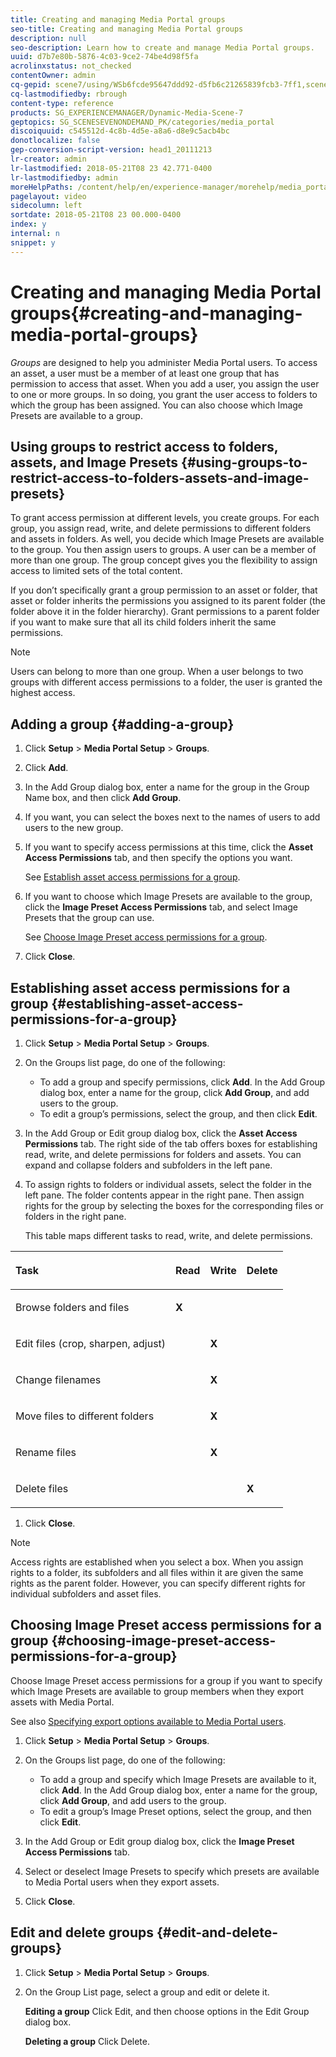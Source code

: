 ```yaml
---
title: Creating and managing Media Portal groups
seo-title: Creating and managing Media Portal groups
description: null
seo-description: Learn how to create and manage Media Portal groups.
uuid: d7b7e80b-5876-4c03-9ce2-74be4d98f5fa
acrolinxstatus: not_checked
contentOwner: admin
cq-gepid: scene7/using/WSb6fcde95647ddd92-d5fb6c21265839fcb3-7ff1,scene7/using/WSb6fcde95647ddd92-d5fb6c21265839fcb3-7ff0,scene7/using/WSb6fcde95647ddd92-d5fb6c21265839fcb3-7fef,scene7/using/WSb6fcde95647ddd92-d5fb6c21265839fcb3-7fee,scene7/using/WSef8d5860223939e2-557af6f112e791b6a73-8000,scene7/using/WSb6fcde95647ddd92-d5fb6c21265839fcb3-7fed
cq-lastmodifiedby: rbrough
content-type: reference
products: SG_EXPERIENCEMANAGER/Dynamic-Media-Scene-7
geptopics: SG_SCENESEVENONDEMAND_PK/categories/media_portal
discoiquuid: c545512d-4c8b-4d5e-a8a6-d8e9c5acb4bc
donotlocalize: false
gep-conversion-script-version: head1_20111213
lr-creator: admin
lr-lastmodified: 2018-05-21T08 23 42.771-0400
lr-lastmodifiedby: admin
moreHelpPaths: /content/help/en/experience-manager/morehelp/media_portal;/content/help/en/experience-manager/morehelp/media_portal
pagelayout: video
sidecolumn: left
sortdate: 2018-05-21T08 23 00.000-0400
index: y
internal: n
snippet: y
---
```


# Creating and managing Media Portal groups{#creating-and-managing-media-portal-groups}

*Groups* are designed to help you administer Media Portal users. To access an asset, a user must be a member of at least one group that has permission to access that asset. When you add a user, you assign the user to one or more groups. In so doing, you grant the user access to folders to which the group has been assigned. You can also choose which Image Presets are available to a group.

## Using groups to restrict access to folders, assets, and Image Presets {#using-groups-to-restrict-access-to-folders-assets-and-image-presets}

To grant access permission at different levels, you create groups. For each group, you assign read, write, and delete permissions to different folders and assets in folders. As well, you decide which Image Presets are available to the group. You then assign users to groups. A user can be a member of more than one group. The group concept gives you the flexibility to assign access to limited sets of the total content.

If you don’t specifically grant a group permission to an asset or folder, that asset or folder inherits the permissions you assigned to its parent folder (the folder above it in the folder hierarchy). Grant permissions to a parent folder if you want to make sure that all its child folders inherit the same permissions.

>[!NOTE]
>
>Users can belong to more than one group. When a user belongs to two groups with different access permissions to a folder, the user is granted the highest access.

## Adding a group {#adding-a-group}

1. Click **Setup** &gt; **Media Portal Setup** &gt; **Groups**.
1. Click **Add**. 
1. In the Add Group dialog box, enter a name for the group in the Group Name box, and then click **Add Group**.
1. If you want, you can select the boxes next to the names of users to add users to the new group.
1. If you want to specify access permissions at this time, click the **Asset Access Permissions** tab, and then specify the options you want.

   See [Establish asset access permissions for a group](creating-media-portal-groups.md#establishing_asset_access_permissions_for_a_group).

1. If you want to choose which Image Presets are available to the group, click the **Image Preset Access Permissions** tab, and select Image Presets that the group can use.

   See [Choose Image Preset access permissions for a group](creating-media-portal-groups.md#choosing_image_preset_access_permissions_for_a_group).

1. Click **Close**.

## Establishing asset access permissions for a group {#establishing-asset-access-permissions-for-a-group}

1. Click **Setup** &gt; **Media Portal Setup** &gt; **Groups**.
1. On the Groups list page, do one of the following:

    * To add a group and specify permissions, click **Add**. In the Add Group dialog box, enter a name for the group, click **Add Group**, and add users to the group.
    * To edit a group’s permissions, select the group, and then click **Edit**.

1. In the Add Group or Edit group dialog box, click the **Asset Access Permissions** tab. The right side of the tab offers boxes for establishing read, write, and delete permissions for folders and assets. You can expand and collapse folders and subfolders in the left pane.
1. To assign rights to folders or individual assets, select the folder in the left pane. The folder contents appear in the right pane. Then assign rights for the group by selecting the boxes for the corresponding files or folders in the right pane.

   This table maps different tasks to read, write, and delete permissions.

<table cellpadding="4" cellspacing="0"> 
 <thead align="left"> 
  <tr> 
   <th class="cellrowborder" id="d19e9191" valign="top" width="NaN%"><p>Task</p></th> 
   <th class="cellrowborder" id="d19e9194" valign="top" width="NaN%"><p>Read</p></th> 
   <th class="cellrowborder" id="d19e9197" valign="top" width="NaN%"><p>Write</p></th> 
   <th class="cellrowborder" id="d19e9200" valign="top" width="NaN%"><p>Delete</p></th> 
  </tr> 
 </thead> 
 <tbody> 
  <tr> 
   <td class="cellrowborder" headers="d19e9191 " valign="top" width="NaN%"><p>Browse folders and files</p></td> 
   <td class="cellrowborder" headers="d19e9194 " valign="top" width="NaN%"><p><strong>X</strong></p></td> 
   <td class="cellrowborder" headers="d19e9197 " valign="top" width="NaN%"><p></p></td> 
   <td class="cellrowborder" headers="d19e9200 " valign="top" width="NaN%"><p></p></td> 
  </tr> 
  <tr> 
   <td class="cellrowborder" headers="d19e9191 " valign="top" width="NaN%"><p>Edit files (crop, sharpen, adjust)</p></td> 
   <td class="cellrowborder" headers="d19e9194 " valign="top" width="NaN%"><p></p></td> 
   <td class="cellrowborder" headers="d19e9197 " valign="top" width="NaN%"><p><strong>X</strong></p></td> 
   <td class="cellrowborder" headers="d19e9200 " valign="top" width="NaN%"><p></p></td> 
  </tr> 
  <tr> 
   <td class="cellrowborder" headers="d19e9191 " valign="top" width="NaN%"><p>Change filenames</p></td> 
   <td class="cellrowborder" headers="d19e9194 " valign="top" width="NaN%"><p></p></td> 
   <td class="cellrowborder" headers="d19e9197 " valign="top" width="NaN%"><p><strong>X</strong></p></td> 
   <td class="cellrowborder" headers="d19e9200 " valign="top" width="NaN%"><p></p></td> 
  </tr> 
  <tr> 
   <td class="cellrowborder" headers="d19e9191 " valign="top" width="NaN%"><p>Move files to different folders</p></td> 
   <td class="cellrowborder" headers="d19e9194 " valign="top" width="NaN%"><p></p></td> 
   <td class="cellrowborder" headers="d19e9197 " valign="top" width="NaN%"><p><strong>X</strong></p></td> 
   <td class="cellrowborder" headers="d19e9200 " valign="top" width="NaN%"><p></p></td> 
  </tr> 
  <tr> 
   <td class="cellrowborder" headers="d19e9191 " valign="top" width="NaN%"><p>Rename files</p></td> 
   <td class="cellrowborder" headers="d19e9194 " valign="top" width="NaN%"><p></p></td> 
   <td class="cellrowborder" headers="d19e9197 " valign="top" width="NaN%"><p><strong>X</strong></p></td> 
   <td class="cellrowborder" headers="d19e9200 " valign="top" width="NaN%"><p></p></td> 
  </tr> 
  <tr> 
   <td class="cellrowborder" headers="d19e9191 " valign="top" width="NaN%"><p>Delete files</p></td> 
   <td class="cellrowborder" headers="d19e9194 " valign="top" width="NaN%"><p></p></td> 
   <td class="cellrowborder" headers="d19e9197 " valign="top" width="NaN%"><p></p></td> 
   <td class="cellrowborder" headers="d19e9200 " valign="top" width="NaN%"><p><strong>X</strong></p></td> 
  </tr> 
 </tbody> 
</table>

1. Click **Close**.

>[!NOTE]
>
>Access rights are established when you select a box. When you assign rights to a folder, its subfolders and all files within it are given the same rights as the parent folder. However, you can specify different rights for individual subfolders and asset files.

## Choosing Image Preset access permissions for a group {#choosing-image-preset-access-permissions-for-a-group}

Choose Image Preset access permissions for a group if you want to specify which Image Presets are available to group members when they export assets with Media Portal.

See also [Specifying export options available to Media Portal users](specifying-export-options-available-media.md#specifying_export_options_available_to_media_portal_users).

1. Click **Setup** &gt; **Media Portal Setup** &gt; **Groups**.
1. On the Groups list page, do one of the following:

    * To add a group and specify which Image Presets are available to it, click **Add**. In the Add Group dialog box, enter a name for the group, click **Add Group**, and add users to the group.
    * To edit a group’s Image Preset options, select the group, and then click **Edit**.

1. In the Add Group or Edit group dialog box, click the **Image Preset Access Permissions** tab. 
1. Select or deselect Image Presets to specify which presets are available to Media Portal users when they export assets.
1. Click **Close**.

## Edit and delete groups {#edit-and-delete-groups}

1. Click **Setup** &gt; **Media Portal Setup** &gt; **Groups**.
1. On the Group List page, select a group and edit or delete it.

   **Editing a group** Click Edit, and then choose options in the Edit Group dialog box.

   **Deleting a group** Click Delete.

